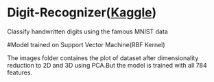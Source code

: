 # Digit-Recognizer([Kaggle](https://www.kaggle.com/c/digit-recognizer))
Classify handwritten digits using the famous MNIST data

#Model trained on
      Support Vector Machine(RBF Kernel)
  
The images folder containes the plot of dataset after dimensionality reduction to 2D and 3D using PCA.But the model is trained with all 784 features.



